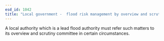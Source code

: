 ```yaml
---
esd_id: 1042
title: "Local government -  flood risk management by overview and scrutiny committee"
---
```


A local authority which is a lead flood authority must refer such matters to its overview and scrutiny committee in certain circumstances.

